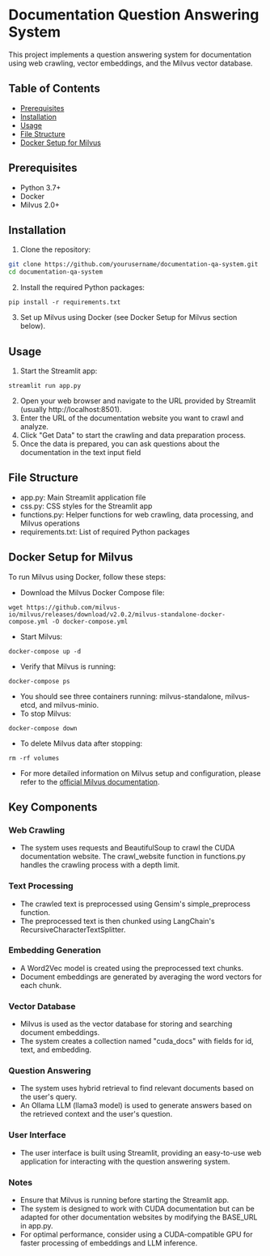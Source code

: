 # Documentation Question Answering System

This project implements a question answering system for documentation using web crawling, vector embeddings, and the Milvus vector database.

## Table of Contents

- [Prerequisites](#prerequisites)
- [Installation](#installation)
- [Usage](#usage)
- [File Structure](#file-structure)
- [Docker Setup for Milvus](#docker-setup-for-milvus)

## Prerequisites

- Python 3.7+
- Docker
- Milvus 2.0+

## Installation

1. Clone the repository:

```bash
git clone https://github.com/yourusername/documentation-qa-system.git
cd documentation-qa-system
```

2. Install the required Python packages:
```
pip install -r requirements.txt
```

3. Set up Milvus using Docker (see Docker Setup for Milvus section below).
## Usage
1. Start the Streamlit app:
```
streamlit run app.py
```
2. Open your web browser and navigate to the URL provided by Streamlit (usually http://localhost:8501).
3. Enter the URL of the documentation website you want to crawl and analyze.
4. Click "Get Data" to start the crawling and data preparation process.
5. Once the data is prepared, you can ask questions about the documentation in the text input field

## File Structure
* app.py: Main Streamlit application file
* css.py: CSS styles for the Streamlit app
* functions.py: Helper functions for web crawling, data processing, and Milvus operations
* requirements.txt: List of required Python packages

## Docker Setup for Milvus
To run Milvus using Docker, follow these steps:
*  Download the Milvus Docker Compose file:
```
wget https://github.com/milvus-io/milvus/releases/download/v2.0.2/milvus-standalone-docker-compose.yml -O docker-compose.yml
```
*  Start Milvus:
```
docker-compose up -d
```
*  Verify that Milvus is running:
```
docker-compose ps
```
*  You should see three containers running: milvus-standalone, milvus-etcd, and milvus-minio.
*  To stop Milvus:
```
docker-compose down
```
*  To delete Milvus data after stopping:
```
rm -rf volumes
```

* For more detailed information on Milvus setup and configuration, please refer to the [official Milvus documentation](https://milvus.io/docs).
## Key Components
### Web Crawling
* The system uses requests and BeautifulSoup to crawl the CUDA documentation website. The crawl_website function in functions.py handles the crawling process with a depth limit.
### Text Processing
* The crawled text is preprocessed using Gensim's simple_preprocess function.
* The preprocessed text is then chunked using LangChain's RecursiveCharacterTextSplitter.
### Embedding Generation
* A Word2Vec model is created using the preprocessed text chunks.
* Document embeddings are generated by averaging the word vectors for each chunk.
### Vector Database
* Milvus is used as the vector database for storing and searching document embeddings.
* The system creates a collection named "cuda_docs" with fields for id, text, and embedding.
### Question Answering
* The system uses hybrid retrieval to find relevant documents based on the user's query.
* An Ollama LLM (llama3 model) is used to generate answers based on the retrieved context and the user's question.
### User Interface
* The user interface is built using Streamlit, providing an easy-to-use web application for interacting with the question answering system.
### Notes
* Ensure that Milvus is running before starting the Streamlit app.
* The system is designed to work with CUDA documentation but can be adapted for other documentation websites by modifying the BASE_URL in app.py.
* For optimal performance, consider using a CUDA-compatible GPU for faster processing of embeddings and LLM inference.
